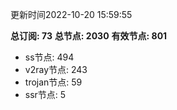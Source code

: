 更新时间2022-10-20 15:59:55

**总订阅: 73**
**总节点: 2030**
**有效节点: 801**
- ss节点: 494
- v2ray节点: 243
- trojan节点: 59
- ssr节点: 5
